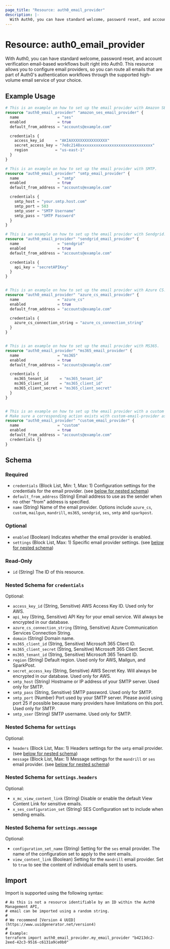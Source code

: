 ```yaml
---
page_title: "Resource: auth0_email_provider"
description: |-
  With Auth0, you can have standard welcome, password reset, and account verification email-based workflows built right into Auth0. This resource allows you to configure email providers, so you can route all emails that are part of Auth0's authentication workflows through the supported high-volume email service of your choice.
---
```


# Resource: auth0_email_provider

With Auth0, you can have standard welcome, password reset, and account verification email-based workflows built right into Auth0. This resource allows you to configure email providers, so you can route all emails that are part of Auth0's authentication workflows through the supported high-volume email service of your choice.

## Example Usage

```terraform
# This is an example on how to set up the email provider with Amazon SES.
resource "auth0_email_provider" "amazon_ses_email_provider" {
  name                 = "ses"
  enabled              = true
  default_from_address = "accounts@example.com"

  credentials {
    access_key_id     = "AKIAXXXXXXXXXXXXXXXX"
    secret_access_key = "7e8c2148xxxxxxxxxxxxxxxxxxxxxxxxxxxxxxxx"
    region            = "us-east-1"
  }
}

# This is an example on how to set up the email provider with SMTP.
resource "auth0_email_provider" "smtp_email_provider" {
  name                 = "smtp"
  enabled              = true
  default_from_address = "accounts@example.com"

  credentials {
    smtp_host = "your.smtp.host.com"
    smtp_port = 583
    smtp_user = "SMTP Username"
    smtp_pass = "SMTP Password"
  }
}

# This is an example on how to set up the email provider with Sendgrid.
resource "auth0_email_provider" "sendgrid_email_provider" {
  name                 = "sendgrid"
  enabled              = true
  default_from_address = "accounts@example.com"

  credentials {
    api_key = "secretAPIKey"
  }
}


# This is an example on how to set up the email provider with Azure CS.
resource "auth0_email_provider" "azure_cs_email_provider" {
  name                 = "azure_cs"
  enabled              = true
  default_from_address = "accounts@example.com"

  credentials {
    azure_cs_connection_string = "azure_cs_connection_string"
  }
}


# This is an example on how to set up the email provider with MS365.
resource "auth0_email_provider" "ms365_email_provider" {
  name                 = "ms365"
  enabled              = true
  default_from_address = "accounts@example.com"

  credentials {
    ms365_tenant_id     = "ms365_tenant_id"
    ms365_client_id     = "ms365_client_id"
    ms365_client_secret = "ms365_client_secret"
  }
}


# This is an example on how to set up the email provider with a custom action.
# Make sure a corresponding action exists with custom-email-provider as supported triggers
resource "auth0_email_provider" "custom_email_provider" {
  name                 = "custom"
  enabled              = true
  default_from_address = "accounts@example.com"
  credentials {}
}
```

<!-- schema generated by tfplugindocs -->
## Schema

### Required

- `credentials` (Block List, Min: 1, Max: 1) Configuration settings for the credentials for the email provider. (see [below for nested schema](#nestedblock--credentials))
- `default_from_address` (String) Email address to use as the sender when no other "from" address is specified.
- `name` (String) Name of the email provider. Options include `azure_cs`, `custom`, `mailgun`, `mandrill`, `ms365`, `sendgrid`, `ses`, `smtp` and `sparkpost`.

### Optional

- `enabled` (Boolean) Indicates whether the email provider is enabled.
- `settings` (Block List, Max: 1) Specific email provider settings. (see [below for nested schema](#nestedblock--settings))

### Read-Only

- `id` (String) The ID of this resource.

<a id="nestedblock--credentials"></a>
### Nested Schema for `credentials`

Optional:

- `access_key_id` (String, Sensitive) AWS Access Key ID. Used only for AWS.
- `api_key` (String, Sensitive) API Key for your email service. Will always be encrypted in our database.
- `azure_cs_connection_string` (String, Sensitive) Azure Communication Services Connection String.
- `domain` (String) Domain name.
- `ms365_client_id` (String, Sensitive) Microsoft 365 Client ID.
- `ms365_client_secret` (String, Sensitive) Microsoft 365 Client Secret.
- `ms365_tenant_id` (String, Sensitive) Microsoft 365 Tenant ID.
- `region` (String) Default region. Used only for AWS, Mailgun, and SparkPost.
- `secret_access_key` (String, Sensitive) AWS Secret Key. Will always be encrypted in our database. Used only for AWS.
- `smtp_host` (String) Hostname or IP address of your SMTP server. Used only for SMTP.
- `smtp_pass` (String, Sensitive) SMTP password. Used only for SMTP.
- `smtp_port` (Number) Port used by your SMTP server. Please avoid using port 25 if possible because many providers have limitations on this port. Used only for SMTP.
- `smtp_user` (String) SMTP username. Used only for SMTP.


<a id="nestedblock--settings"></a>
### Nested Schema for `settings`

Optional:

- `headers` (Block List, Max: 1) Headers settings for the `smtp` email provider. (see [below for nested schema](#nestedblock--settings--headers))
- `message` (Block List, Max: 1) Message settings for the `mandrill` or `ses` email provider. (see [below for nested schema](#nestedblock--settings--message))

<a id="nestedblock--settings--headers"></a>
### Nested Schema for `settings.headers`

Optional:

- `x_mc_view_content_link` (String) Disable or enable the default View Content Link for sensitive emails.
- `x_ses_configuration_set` (String) SES Configuration set to include when sending emails.


<a id="nestedblock--settings--message"></a>
### Nested Schema for `settings.message`

Optional:

- `configuration_set_name` (String) Setting for the `ses` email provider. The name of the configuration set to apply to the sent emails.
- `view_content_link` (Boolean) Setting for the `mandrill` email provider. Set to `true` to see the content of individual emails sent to users.

## Import

Import is supported using the following syntax:

```shell
# As this is not a resource identifiable by an ID within the Auth0 Management API,
# email can be imported using a random string.
#
# We recommend [Version 4 UUID](https://www.uuidgenerator.net/version4)
#
# Example:
terraform import auth0_email_provider.my_email_provider "b4213dc2-2eed-42c3-9516-c6131a9ce0b0"
```
